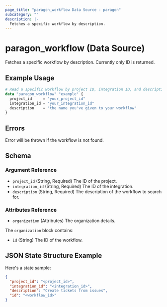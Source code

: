 ```yaml
---
page_title: "paragon_workflow Data Source - paragon"
subcategory: ""
description: |-
  Fetches a specific workflow by description.
---
```


# paragon_workflow (Data Source)

Fetches a specific workflow by description. Currently only ID is returned.

## Example Usage

```terraform
# Read a specific workflow by project ID, integration ID, and description
data "paragon_workflow" "example" {
  project_id     = "your_project_id"
  integration_id = "your_integration_id"
  description    = "the name you've given to your workflow"
}
```

## Errors
Error will be thrown if the workflow is not found.

## Schema

### Argument Reference

- `project_id` (String, Required) The ID of the project.
- `integration_id` (String, Required) The ID of the integration.
- `description` (String, Required) The description of the workflow to search for.

### Attributes Reference

- `organization` (Attributes) The organization details.

The `organization` block contains:

- `id` (String)  The ID of the workflow.

## JSON State Structure Example

Here's a state sample:

```json
{
  "project_id": "<project_id>",
  "integration_id": "<integration_id>",
  "description": "Create tickets from issues",
  "id": "<workflow_id>"
}
```
